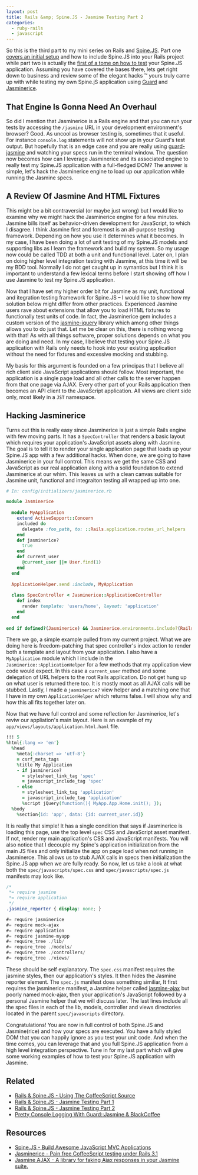 ```yaml
---
layout: post
title: Rails &amp; Spine.JS - Jasmine Testing Part 2
categories: 
  - ruby-rails
  - javascript
---
```


<p>
  So this is the third part to my mini series on Rails and <a href="http://spinejs.com/">Spine.JS</a>. Part one <a href="/2012/01/15/rails-and-spine-js-using-the-coffeescript-source/">covers an initial setup</a> and how to include Spine.JS into your Rails project while part two is actually the <a href="/2012/01/16/rails-and-spine-js-jasmine-testing-part-1/">first of a tome on how to test</a> your Spine.JS application. Assuming you have covered the bases there, lets get right down to business and review some of the elegant hacks &trade; yours truly came up with while testing my own Spine.jS application using <a href="http://github.com/guard/guard">Guard</a> and <a href="http://github.com/bradphelan/jasminerice">Jasminerice</a>. 
</p>


<h2>That Engine Is Gonna Need An Overhaul</h2>

<p>
  So did I mention that Jasminerice is a Rails engine and that you can run your tests by accessing the <code>/jasmine</code> URL in your development environment's browser? Good. As uncool as browser testing is, sometimes that it useful. For instance <code>console.log</code> statements will not show up in your Guard's test output. But hopefully that is an edge case and you are really using <a href="http://github.com/netzpirat/guard-jasmine">guard-jasmine</a> and watching your specs run in the terminal window. The question now becomes how can I leverage Jasminerice and its associated engine to really test my Spine.JS application with a full-fledged DOM? The answer is simple, let's hack the Jasminerice engine to load up our application while running the Jasmine specs.
</p>


<h2>A Review Of Jasmine And HTML Fixtures</h2>

<p>
  This might be a bit contraversial (or maybe just wrong) but I would like to examine why we might hack the Jasminerice engine for a few minutes. Jasmine bills itself as behavior-driven development for JavaScript, to which I disagree. I think Jasmine first and foremost is an all-purpose testing framework. Depending on how you use it determines what it becomes. In my case, I have been doing a lot of unit testing of my Spine.JS models and supporting libs as I learn the framework and build my system. So my usage now could be called TDD at both a unit and functional level. Later on, I plan on doing higher level integration testing with Jasmine, at this time it will be my BDD tool. Normally I do not get caught up in symantics but I think it is important to understand a few lexical terms before I start showing off how I use Jasmine to test my Spine.JS application. 
</p>

<p>
  Now that I have set my higher order bit for Jasmine as my unit, functional and itegration testing framework for Spine.JS &ndash; I would like to show how my solution below might differ from other practices. Experienced Jasmine users rave about extensions that allow you to load HTML fixtures to functionally test units of code. In fact, the Jasminerice gem includes a custom version of the <a href="https://github.com/velesin/jasmine-jquery">jasmine-jquery</a> library which among other things allows you to do just that. Let me be clear on this, there is nothing wrong with that! As with all things software, proper solutions depends on what you are doing and need. In my case, I believe that testing your Spine.JS application with Rails only needs to hook into your existing application without the need for fixtures and excessive mocking and stubbing.
</p>

<p>
  My basis for this argument is founded on a few principas that I believe all rich client side JavaScript applications should follow. Most important, the application is a single page load and all other calls to the server happen from that one page via AJAX. Every other part of your Rails application then becomes an API client to the JavaScript application. All views are client side only, most likely in a <code>JST</code> namespace.
</p>


<h2>Hacking Jasminerice</h2>

<p>
  Turns out this is really easy since Jasminerice is just a simple Rails engine with few moving parts. It has a <code>SpecController</code> that renders a basic layout which requires your application's JavaScript assets along with Jasmine. The goal is to tell it to render your single application page that loads up your Spine.JS app with a few additional hacks. When done, we are going to have Jasminerice in your full control. This means we get the same CSS and JavaScript as our real application along with a solid foundation to extend Jasminerice at our whim. This leaves us with a clean canvas suitable for Jasmine unit, functional and integraiton testing all wrapped up into one.
</p>


~~~ruby
# In: config/initializers/jasminerice.rb

module Jasminerice
  
  module MyApplication
    extend ActiveSupport::Concern
    included do
      delegate :foo_path, to: ::Rails.application.routes_url_helpers
    end
    def jasminerice?
      true
    end
    def current_user
      @current_user ||= User.find(1)
    end
  end
  
  ApplicationHelper.send :include, MyApplication
  
  class SpecController < Jasminerice::ApplicationController
    def index
      render template: 'users/home', layout: 'application'
    end
  end
  
end if defined?(Jasminerice) && Jasminerice.environments.include?(Rails.env)
~~~

<p>
  There we go, a simple example pulled from my current project. What we are doing here is freedom-patching that spec controller's index action to render both a template and layout from your application. I also have a <code>MyApplication</code> module which I include in the <code>Jasminerice::ApplicationHelper</code> for a few methods that my application view code would expect. In this case a <code>current_user</code> method and some delegation of URL helpers to the root Rails application. Do not get hung up on what user is returned there too. It is mostly moot as all AJAX calls will be stubbed. Lastly, I made a <code>jasminerice?</code> view helper and a matching one that I have in my own <code>ApplicationHelper</code> which returns false. I will show why and how this all fits together later on.
</p>

<p>
  Now that we have full control and some reflection for Jasminerice, let's reviw our appliation's main layout. Here is an example of my <code>app/views/layouts/application.html.haml</code> file.
</p>

~~~ruby
!!! 5
%html{:lang => 'en'}
  %head
    %meta{:charset => 'utf-8'}
    = csrf_meta_tags
    %title My Application
    - if jasminerice?
      = stylesheet_link_tag 'spec'
      = javascript_include_tag 'spec'
    - else
      = stylesheet_link_tag 'application'
      = javascript_include_tag 'application'
      %script jQuery(function(){ MyApp.App.Home.init(); });
  %body
    %section{id: 'app', data: {id: current_user.id}}
~~~

<p>
  It is really that simple! It has a single condition that says if Jasminerice is loading this page, use the top level <code>spec</code> CSS and JavaScript asset manifest. If not, render my main application's CSS and JavaScript manifests. You will also notice that I decouple my Spine's application initialization from the main JS files and only initialize the app on page load when not running in Jasminerce. This allows us to stub AJAX calls in specs then initialization the Spine.JS app when we are fully ready. So now, let us take a look at what both the <code>spec/javascripts/spec.css</code> and <code>spec/javascripts/spec.js</code> manifests may look like.
</p>

~~~css
/*
 *= require jasmine
 *= require application
 */
.jasmine_reporter { display: none; }
~~~

~~~javascript
#= require jasminerice
#= require mock-ajax
#= require application
#= require jasmine-myapp
#= require_tree ./lib/
#= require_tree ./models/
#= require_tree ./controllers/
#= require_tree ./views/
~~~

<p>
  These should be self explanatory. The <code>spec.css</code> manifest requires the jasmine styles, then our application's styles. It then hides the Jasmine reporter element. The <code>spec.js</code> manifest does something similiar, It first requires the jasminerice manifest, a Jasmine helper called <a href="https://github.com/pivotal/jasmine-ajax">jasmine-ajax</a> but poorly named mock-ajax, then your application's JavaScript followed by a personal Jasmine helper that we will discuss later. The last lines include all the spec files in each of the lib, models, controller and views directories located in the parent <code>spec/javascripts</code> directory.
</p>

<p>
  Congratulations! You are now in full control of both Spine.JS and Jasmine(rice) and how your specs are executed. You have a fully styled DOM that you can happily ignore as you test your unit code. And when the time comes, you can leverage that and you full Spine.JS application from a high level integration perspective. Tune in for my last part which will give some working examples of how to test your Spine.JS application with Jasmine.
</p>


<h2>Related</h2>

<ul>
  <li><a href="/2012/01/15/rails-and-spine-js-using-the-coffeescript-source/">Rails &amp; Spine.JS - Using The CoffeeScript Source</a></li>
  <li><a href="/2012/01/16/rails-and-spine-js-jasmine-testing-part-1/">Rails &amp; Spine.JS - Jasmine Testing Part 1</a></li>
  <li><a href="/2012/01/17/rails-and-spine-js-jasmine-testing-part-2/">Rails &amp; Spine.JS - Jasmine Testing Part 2</a></li>
  <li><a href="/2012/02/01/pretty-console-logging-with-guardjasmine-black-coffee/">Pretty Console Logging With Guard::Jasmine &amp; BlackCoffee</a></li>  
</ul>


<h2>Resources</h2>

<ul>
  <li><a href="http://spinejs.com/">Spine.JS - Build Awesome JavaScript MVC Applications</a></li>
  <li><a href="http://github.com/bradphelan/jasminerice">Jasminerice - Pain free CoffeeScript testing under Rails 3.1</a></li>
  <li><a href="http://github.com/pivotal/jasmine-ajax">Jasmine AJAX - A library for faking Ajax responses in your Jasmine suite.</a></li>
</ul>


